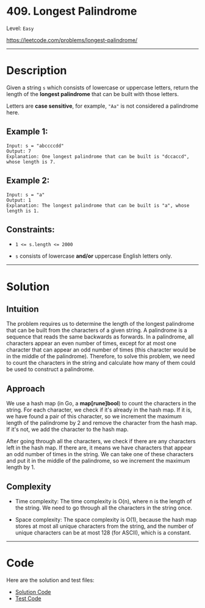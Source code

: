 # 409. Longest Palindrome
Level: `Easy`

https://leetcode.com/problems/longest-palindrome/

---

# Description

Given a string `s` which consists of lowercase or uppercase letters, return the length of the **longest palindrome** that can be built with those letters.

Letters are **case sensitive**, for example, `"Aa"` is not considered a palindrome here.

## Example 1:

    Input: s = "abccccdd"
    Output: 7
    Explanation: One longest palindrome that can be built is "dccaccd", whose length is 7.

## Example 2:

    Input: s = "a"
    Output: 1
    Explanation: The longest palindrome that can be built is "a", whose length is 1.

## Constraints:

 - `1 <= s.length <= 2000`

 - `s` consists of lowercase **and/or** uppercase English letters only.

---

# Solution

## Intuition
The problem requires us to determine the length of the longest palindrome that can be built from the characters of a given string. A palindrome is a sequence that reads the same backwards as forwards. In a palindrome, all characters appear an even number of times, except for at most one character that can appear an odd number of times (this character would be in the middle of the palindrome). Therefore, to solve this problem, we need to count the characters in the string and calculate how many of them could be used to construct a palindrome.

## Approach
We use a hash map (in Go, a **map[rune]bool**) to count the characters in the string. For each character, we check if it's already in the hash map. If it is, we have found a pair of this character, so we increment the maximum length of the palindrome by 2 and remove the character from the hash map. If it's not, we add the character to the hash map.

After going through all the characters, we check if there are any characters left in the hash map. If there are, it means we have characters that appear an odd number of times in the string. We can take one of these characters and put it in the middle of the palindrome, so we increment the maximum length by 1.

## Complexity
- Time complexity:
  The time complexity is O(n), where n is the length of the string. We need to go through all the characters in the string once.

- Space complexity:
  The space complexity is O(1), because the hash map stores at most all unique characters from the string, and the number of unique characters can be at most 128 (for ASCII), which is a constant.

---

# Code
Here are the solution and test files:
- [Solution Code](./solution.go)
- [Test Code](./solution_test.go)